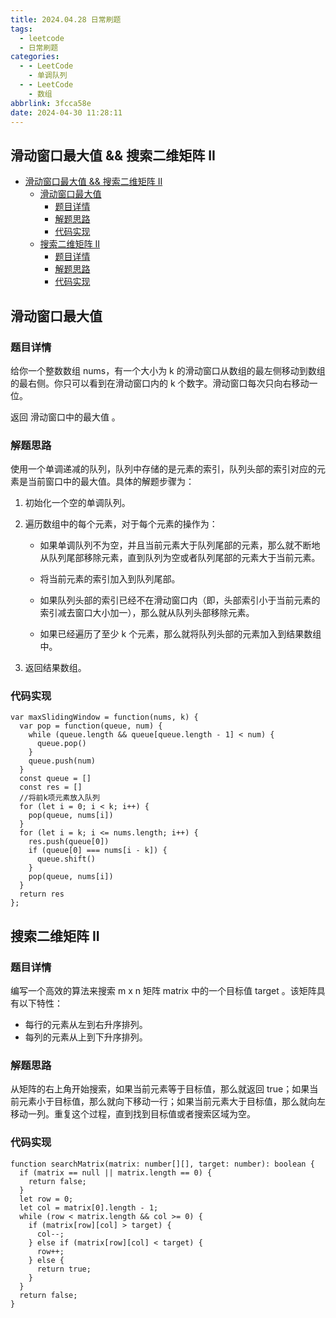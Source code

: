 ```yaml
---
title: 2024.04.28 日常刷题
tags:
  - leetcode
  - 日常刷题
categories:
  - - LeetCode
    - 单调队列
  - - LeetCode
    - 数组
abbrlink: 3fcca58e
date: 2024-04-30 11:28:11
---
```


<!-- @format -->

## 滑动窗口最大值 && 搜索二维矩阵 II

- [滑动窗口最大值 \&\& 搜索二维矩阵 II](#滑动窗口最大值--搜索二维矩阵-ii)
  - [滑动窗口最大值](#滑动窗口最大值)
    - [题目详情](#题目详情)
    - [解题思路](#解题思路)
    - [代码实现](#代码实现)
  - [搜索二维矩阵 II](#搜索二维矩阵-ii)
    - [题目详情](#题目详情-1)
    - [解题思路](#解题思路-1)
    - [代码实现](#代码实现-1)

<!--more-->

## 滑动窗口最大值

### 题目详情

给你一个整数数组 nums，有一个大小为 k 的滑动窗口从数组的最左侧移动到数组的最右侧。你只可以看到在滑动窗口内的 k 个数字。滑动窗口每次只向右移动一位。

返回 滑动窗口中的最大值 。

### 解题思路

使用一个单调递减的队列，队列中存储的是元素的索引，队列头部的索引对应的元素是当前窗口中的最大值。具体的解题步骤为：

1. 初始化一个空的单调队列。
2. 遍历数组中的每个元素，对于每个元素的操作为：

   - 如果单调队列不为空，并且当前元素大于队列尾部的元素，那么就不断地从队列尾部移除元素，直到队列为空或者队列尾部的元素大于当前元素。

   - 将当前元素的索引加入到队列尾部。
   - 如果队列头部的索引已经不在滑动窗口内（即，头部索引小于当前元素的索引减去窗口大小加一），那么就从队列头部移除元素。
   - 如果已经遍历了至少 k 个元素，那么就将队列头部的元素加入到结果数组中。

3. 返回结果数组。

### 代码实现

```JS
var maxSlidingWindow = function(nums, k) {
  var pop = function(queue, num) {
    while (queue.length && queue[queue.length - 1] < num) {
      queue.pop()
    }
    queue.push(num)
  }
  const queue = []
  const res = []
  //将前k项元素放入队列
  for (let i = 0; i < k; i++) {
    pop(queue, nums[i])
  }
  for (let i = k; i <= nums.length; i++) {
    res.push(queue[0])
    if (queue[0] === nums[i - k]) {
      queue.shift()
    }
    pop(queue, nums[i])
  }
  return res
};
```

## 搜索二维矩阵 II

### 题目详情

编写一个高效的算法来搜索 m x n 矩阵 matrix 中的一个目标值 target 。该矩阵具有以下特性：

- 每行的元素从左到右升序排列。
- 每列的元素从上到下升序排列。

### 解题思路

从矩阵的右上角开始搜索，如果当前元素等于目标值，那么就返回 true；如果当前元素小于目标值，那么就向下移动一行；如果当前元素大于目标值，那么就向左移动一列。重复这个过程，直到找到目标值或者搜索区域为空。

### 代码实现

```TS
function searchMatrix(matrix: number[][], target: number): boolean {
  if (matrix == null || matrix.length == 0) {
    return false;
  }
  let row = 0;
  let col = matrix[0].length - 1;
  while (row < matrix.length && col >= 0) {
    if (matrix[row][col] > target) {
      col--;
    } else if (matrix[row][col] < target) {
      row++;
    } else {
      return true;
    }
  }
  return false;
}
```
